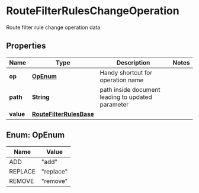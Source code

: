 

# RouteFilterRulesChangeOperation

Route filter rule change operation data

## Properties

| Name | Type | Description | Notes |
|------------ | ------------- | ------------- | -------------|
|**op** | [**OpEnum**](#OpEnum) | Handy shortcut for operation name |  |
|**path** | **String** | path inside document leading to updated parameter |  |
|**value** | [**RouteFilterRulesBase**](RouteFilterRulesBase.md) |  |  |



## Enum: OpEnum

| Name | Value |
|---- | -----|
| ADD | &quot;add&quot; |
| REPLACE | &quot;replace&quot; |
| REMOVE | &quot;remove&quot; |



